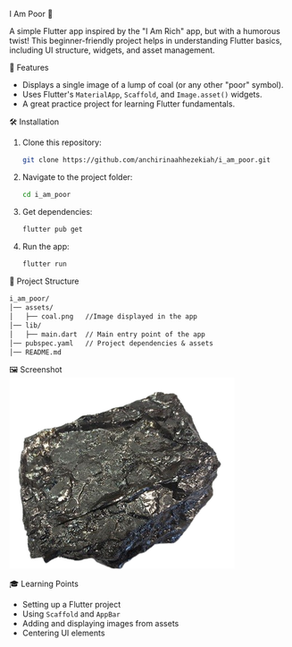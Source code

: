  I Am Poor 💸  

A simple Flutter app inspired by the "I Am Rich" app, but with a humorous twist! This beginner-friendly project helps in understanding Flutter basics, including UI structure, widgets, and asset management.  

 📱 Features  
- Displays a single image of a lump of coal (or any other "poor" symbol).  
- Uses Flutter's `MaterialApp`, `Scaffold`, and `Image.asset()` widgets.  
- A great practice project for learning Flutter fundamentals.  

 🛠️ Installation  
1. Clone this repository:  
   ```bash
   git clone https://github.com/anchirinaahhezekiah/i_am_poor.git
   ```
2. Navigate to the project folder:  
   ```bash
   cd i_am_poor
   ```
3. Get dependencies:  
   ```bash
   flutter pub get
   ```
4. Run the app:  
   ```bash
   flutter run
   ```

📂 Project Structure  
```
i_am_poor/
│── assets/
│   ├── coal.png   //Image displayed in the app
│── lib/
│   ├── main.dart  // Main entry point of the app
│── pubspec.yaml   // Project dependencies & assets
│── README.md
```

 🖼️ Screenshot  
![I Am Poor App](images/Coal.png)  

🎓 Learning Points  
- Setting up a Flutter project  
- Using `Scaffold` and `AppBar`  
- Adding and displaying images from assets  
- Centering UI elements  

